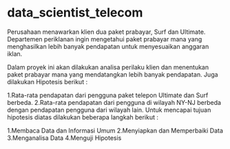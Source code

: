 # data_scientist_telecom

Perusahaan menawarkan klien dua paket prabayar, Surf dan Ultimate. Departemen periklanan ingin mengetahui paket prabayar mana yang menghasilkan lebih banyak pendapatan untuk menyesuaikan anggaran iklan.

Dalam proyek ini akan dilakukan analisa perilaku klien dan menentukan paket prabayar mana yang mendatangkan lebih banyak pendapatan. Juga dilakukan Hipotesis berikut :

1.Rata-rata pendapatan dari pengguna paket telepon Ultimate dan Surf berbeda.
2.Rata-rata pendapatan dari pengguna di wilayah NY-NJ berbeda dengan pendapatan pengguna dari wilayah lain.
Untuk mencapai tujuan hipotesis diatas dilakukan beberapa langkah berikut :

1.Membaca Data dan Informasi Umum
2.Menyiapkan dan Memperbaiki Data
3.Menganalisa Data
4.Menguji Hipotesis
